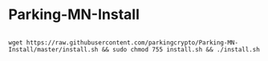 # Parking-MN-Install

<pre><code>
wget https://raw.githubusercontent.com/parkingcrypto/Parking-MN-Install/master/install.sh && sudo chmod 755 install.sh && ./install.sh
</pre></code>
